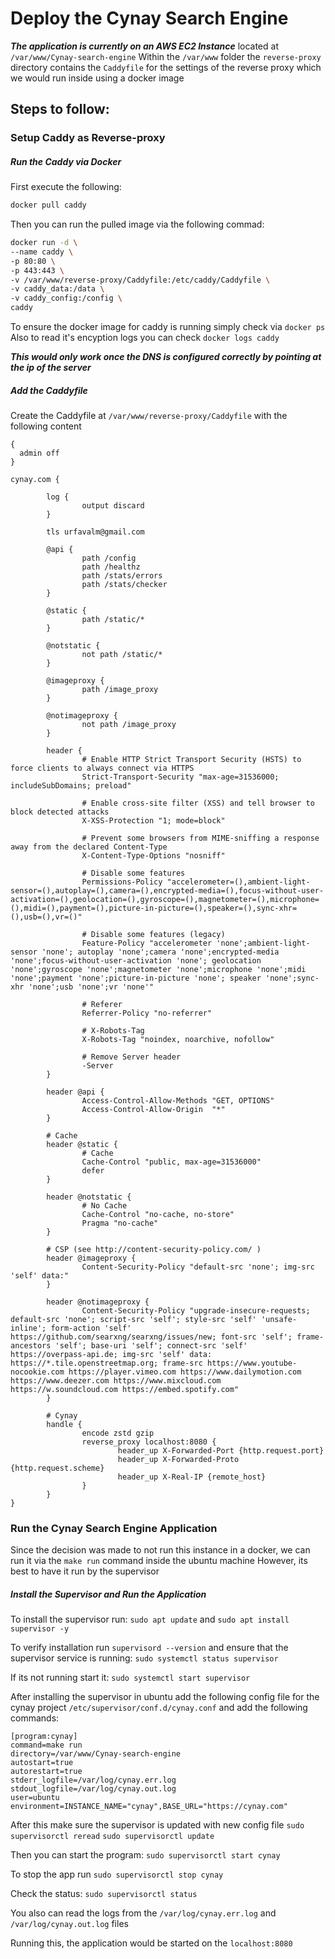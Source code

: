 # Deploy the Cynay Search Engine
***The application is currently on an AWS EC2 Instance***
located at `/var/www/Cynay-search-engine`
Within the `/var/www` folder the `reverse-proxy` directory contains the `Caddyfile` for the settings of the
reverse proxy which we would run inside using a docker image

## Steps to follow:

### Setup Caddy as Reverse-proxy

##### Run the Caddy via Docker
First execute the following:
```bash
docker pull caddy
```
Then you can run the pulled image via the following commad:
```bash
docker run -d \
--name caddy \
-p 80:80 \
-p 443:443 \
-v /var/www/reverse-proxy/Caddyfile:/etc/caddy/Caddyfile \
-v caddy_data:/data \
-v caddy_config:/config \
caddy
```

To ensure the docker image for caddy is running simply check via `docker ps`
Also to read it's encyption logs you can check `docker logs caddy`

***This would only work once the DNS is configured correctly by pointing at the ip of the server***

##### Add the Caddyfile

Create the Caddyfile at `/var/www/reverse-proxy/Caddyfile` with the following content
```
{
  admin off
}

cynay.com {

        log {
                output discard
        }

        tls urfavalm@gmail.com

        @api {
                path /config
                path /healthz
                path /stats/errors
                path /stats/checker
        }

        @static {
                path /static/*
        }

        @notstatic {
                not path /static/*
        }

        @imageproxy {
                path /image_proxy
        }

        @notimageproxy {
                not path /image_proxy
        }

        header {
                # Enable HTTP Strict Transport Security (HSTS) to force clients to always connect via HTTPS
                Strict-Transport-Security "max-age=31536000; includeSubDomains; preload"

                # Enable cross-site filter (XSS) and tell browser to block detected attacks
                X-XSS-Protection "1; mode=block"

                # Prevent some browsers from MIME-sniffing a response away from the declared Content-Type
                X-Content-Type-Options "nosniff"

                # Disable some features
                Permissions-Policy "accelerometer=(),ambient-light-sensor=(),autoplay=(),camera=(),encrypted-media=(),focus-without-user-activation=(),geolocation=(),gyroscope=(),magnetometer=(),microphone=(),midi=(),payment=(),picture-in-picture=(),speaker=(),sync-xhr=(),usb=(),vr=()"

                # Disable some features (legacy)
                Feature-Policy "accelerometer 'none';ambient-light-sensor 'none'; autoplay 'none';camera 'none';encrypted-media 'none';focus-without-user-activation 'none'; geolocation 'none';gyroscope 'none';magnetometer 'none';microphone 'none';midi 'none';payment 'none';picture-in-picture 'none'; speaker 'none';sync-xhr 'none';usb 'none';vr 'none'"

                # Referer
                Referrer-Policy "no-referrer"

                # X-Robots-Tag
                X-Robots-Tag "noindex, noarchive, nofollow"

                # Remove Server header
                -Server
        }

        header @api {
                Access-Control-Allow-Methods "GET, OPTIONS"
                Access-Control-Allow-Origin  "*"
        }

        # Cache
        header @static {
                # Cache
                Cache-Control "public, max-age=31536000"
                defer
        }

        header @notstatic {
                # No Cache
                Cache-Control "no-cache, no-store"
                Pragma "no-cache"
        }

        # CSP (see http://content-security-policy.com/ )
        header @imageproxy {
                Content-Security-Policy "default-src 'none'; img-src 'self' data:"
        }

        header @notimageproxy {
                Content-Security-Policy "upgrade-insecure-requests; default-src 'none'; script-src 'self'; style-src 'self' 'unsafe-inline'; form-action 'self' https://github.com/searxng/searxng/issues/new; font-src 'self'; frame-ancestors 'self'; base-uri 'self'; connect-src 'self' https://overpass-api.de; img-src 'self' data: https://*.tile.openstreetmap.org; frame-src https://www.youtube-nocookie.com https://player.vimeo.com https://www.dailymotion.com https://www.deezer.com https://www.mixcloud.com https://w.soundcloud.com https://embed.spotify.com"
        }

        # Cynay
        handle {
                encode zstd gzip
                reverse_proxy localhost:8080 {
                        header_up X-Forwarded-Port {http.request.port}
                        header_up X-Forwarded-Proto {http.request.scheme}
                        header_up X-Real-IP {remote_host}
                }
        }
}
```

### Run the Cynay Search Engine Application
Since the decision was made to not run this instance in a docker, we can run it via the `make run` command inside the ubuntu machine
However, its best to have it run by the supervisor 

##### Install the Supervisor and Run the Application
To install the supervisor run: `sudo apt update` and `sudo apt install supervisor -y`

To verify installation run `supervisord --version` and ensure that the supervisor service is running: `sudo systemctl status supervisor`

If its not running start it: `sudo systemctl start supervisor`

After installing the supervisor in ubuntu add the following config file for the cynay project `/etc/supervisor/conf.d/cynay.conf`
and add the following commands:
```
[program:cynay]
command=make run
directory=/var/www/Cynay-search-engine
autostart=true
autorestart=true
stderr_logfile=/var/log/cynay.err.log
stdout_logfile=/var/log/cynay.out.log
user=ubuntu
environment=INSTANCE_NAME="cynay",BASE_URL="https://cynay.com"
```
After this make sure the supervisor is updated with new config file
`sudo supervisorctl reread`
`sudo supervisorctl update`

Then you can start the program:
`sudo supervisorctl start cynay`

To stop the app run `sudo supervisorctl stop cynay`

Check the status: `sudo supervisorctl status`

You also can read the logs from the `/var/log/cynay.err.log` and `/var/log/cynay.out.log` files

Running this, the application would be started on the `localhost:8080`

